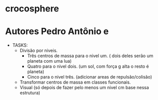 # crocosphere

# Autores Pedro Antônio e 

- TASKS:
    - Divisão por niveis.
        - Três centros de massa para o nivel um. ( dois deles serão um planeta com uma lua)
        - Quatro para o nivel dois. (um sol, com força g alta o resto é planeta)
        - Cinco para o nivel três. (adicionar areas de repulsão/colisão)
    - Transformar centros de massa em classes funcionais.
    - Visual (só depois de fazer pelo menos um nivel cm base nessa estrutura)
